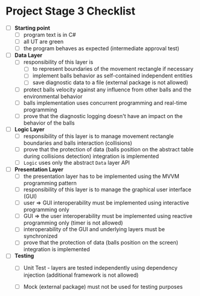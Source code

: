 # Project Stage 3 Checklist

- [ ] **Starting point**
  - [ ] program text is in C#
  - [ ] all UT are green
  - [ ] the program behaves as expected (intermediate approval test)
- [ ] **Data Layer**
  - [ ] responsibility of this layer is
    - [ ] to represent boundaries of the movement rectangle if necessary
    - [ ] implement balls behavior as self-contained independent entities
    - [ ] save diagnostic data to a file (external package is not allowed)
  - [ ] protect balls velocity against any influence from other balls and the environmental behavior
  - [ ] balls implementation uses concurrent programming and real-time programming
  - [ ] prove that the diagnostic logging doesn't have an impact on the behavior of the balls
- [ ] **Logic Layer**
  - [ ] responsibility of this layer is to manage movement rectangle boundaries and balls interaction (collisions)
  - [ ] prove that the protection of data (balls position on the abstract table during collisions detection) integration is implemented
  - [ ] `Logic` uses only the abstract `Data` layer API
- [ ] **Presentation Layer**
  - [ ] the presentation layer has to be implemented using the MVVM programming pattern
  - [ ] responsibility of this layer is to manage the graphical user interface (GUI)
  - [ ] user => GUI interoperability must be implemented using interactive programming only
  - [ ] GUI => the user interoperability must be implemented using reactive programming only (timer is not allowed)
  - [ ] interoperability of the GUI and underlying layers must be synchronized
  - [ ] prove that the protection of data (balls position on the screen) integration is implemented
- [ ] **Testing**
  - [ ] Unit Test - layers are tested independently using dependency injection (additional framework is not allowed)
  - [ ] Mock (external package) must not be used for testing purposes
  